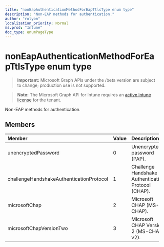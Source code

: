 ```yaml
---
title: "nonEapAuthenticationMethodForEapTtlsType enum type"
description: "Non-EAP methods for authentication."
author: "rolyon"
localization_priority: Normal
ms.prod: "Intune"
doc_type: enumPageType
---
```


# nonEapAuthenticationMethodForEapTtlsType enum type

> **Important:** Microsoft Graph APIs under the /beta version are subject to change; production use is not supported.

> **Note:** The Microsoft Graph API for Intune requires an [active Intune license](https://go.microsoft.com/fwlink/?linkid=839381) for the tenant.

Non-EAP methods for authentication.

## Members
|Member|Value|Description|
|:---|:---|:---|
|unencryptedPassword|0|Unencrypted password (PAP).|
|challengeHandshakeAuthenticationProtocol|1|Challenge Handshake Authentication Protocol (CHAP).|
|microsoftChap|2| Microsoft CHAP (MS-CHAP).|
|microsoftChapVersionTwo|3|Microsoft CHAP Version 2 (MS-CHAP v2).|




